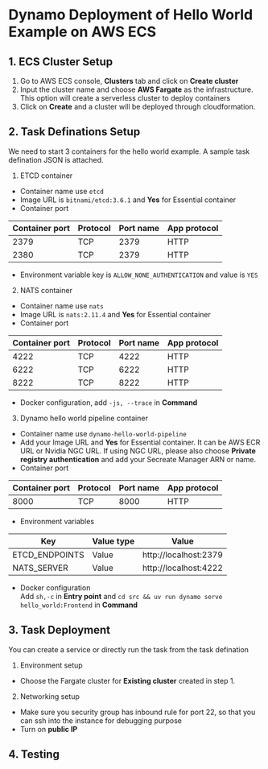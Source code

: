 # Dynamo Deployment of Hello World Example on AWS ECS
## 1. ECS Cluster Setup 
1. Go to AWS ECS console, **Clusters** tab and click on **Create cluster**
2. Input the cluster name and choose **AWS Fargate** as the infrastructure. This option will create a serverless cluster to deploy containers
3. Click on **Create** and a cluster will be deployed through cloudformation.
## 2. Task Definations Setup
We need to start 3 containers for the hello world example. A sample task defination JSON is attached.
1. ETCD container
- Container name use `etcd`
- Image URL is `bitnami/etcd:3.6.1` and **Yes** for Essential container
- Container port  

|Container port|Protocol|Port name| App protocol|
|-|-|-|-|
|2379|TCP|2379|HTTP|
|2380|TCP|2379|HTTP|
- Environment variable key is `ALLOW_NONE_AUTHENTICATION` and value is `YES`
2. NATS container
- Container name use `nats`
- Image URL is `nats:2.11.4` and **Yes** for Essential container
- Container port  

|Container port|Protocol|Port name| App protocol|
|-|-|-|-|
|4222|TCP|4222|HTTP|
|6222|TCP|6222|HTTP|
|8222|TCP|8222|HTTP|
- Docker configuration, add `-js, --trace` in **Command**

3. Dynamo hello world pipeline container
- Container name use `dynamo-hello-world-pipeline`
- Add your Image URL and **Yes** for Essential container. It can be AWS ECR URL or Nvidia NGC URL. If using NGC URL, please also choose **Private registry authentication** and add your Secreate Manager ARN or name. 
- Container port  

|Container port|Protocol|Port name| App protocol|
|-|-|-|-|
|8000|TCP|8000|HTTP|

- Environment variables

|Key|Value type|Value|
|-|-|-|
|ETCD_ENDPOINTS|Value|http://localhost:2379|
|NATS_SERVER|Value|http://localhost:4222|
- Docker configuration  
Add `sh,-c` in **Entry point** and `cd src && uv run dynamo serve hello_world:Frontend` in **Command**

## 3. Task Deployment
You can create a service or directly run the task from the task defination
1. Environment setup
- Choose the Fargate cluster for **Existing cluster** created in step 1.
2. Networking setup
- Make sure you security group has inbound rule for port 22, so that you can ssh into the instance for debugging purpose
- Turn on **public IP**

## 4. Testing
